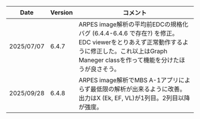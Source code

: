 |Date|Version|コメント|
|-----|-----|-----|
|2025/07/07|6.4.7|ARPES image解析の平均前EDCの規格化バグ (6.4.4-6.4.6 で存在?) を修正。  EDC viewerをとりあえず正常動作するように修正した。これ以上はGraph Maneger classを作って機能を分けたほうが良さそう。|
|2025/09/28|6.4.8|ARPES image解析でMBS A-1アプリによらず最低限の解析が出来るように改善。  出力はX (Ek, EF, VL)が1列目。2列目以降が強度。 |
